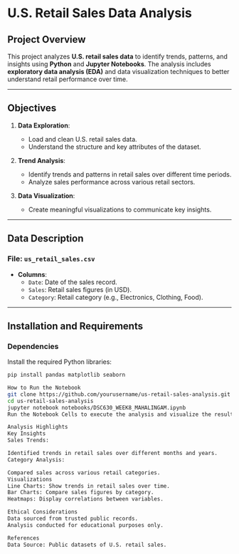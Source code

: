 # U.S. Retail Sales Data Analysis

## Project Overview

This project analyzes **U.S. retail sales data** to identify trends, patterns, and insights using **Python** and **Jupyter Notebooks**. The analysis includes **exploratory data analysis (EDA)** and data visualization techniques to better understand retail performance over time.

---

## Objectives

1. **Data Exploration**:
   - Load and clean U.S. retail sales data.
   - Understand the structure and key attributes of the dataset.

2. **Trend Analysis**:
   - Identify trends and patterns in retail sales over different time periods.
   - Analyze sales performance across various retail sectors.

3. **Data Visualization**:
   - Create meaningful visualizations to communicate key insights.

---
## Data Description

### File: `us_retail_sales.csv`

- **Columns**:
  - `Date`: Date of the sales record.
  - `Sales`: Retail sales figures (in USD).
  - `Category`: Retail category (e.g., Electronics, Clothing, Food).

---

## Installation and Requirements

### Dependencies

Install the required Python libraries:

```bash
pip install pandas matplotlib seaborn

How to Run the Notebook
git clone https://github.com/yourusername/us-retail-sales-analysis.git
cd us-retail-sales-analysis
jupyter notebook notebooks/DSC630_WEEK8_MAHALINGAM.ipynb
Run the Notebook Cells to execute the analysis and visualize the results.

Analysis Highlights
Key Insights
Sales Trends:

Identified trends in retail sales over different months and years.
Category Analysis:

Compared sales across various retail categories.
Visualizations
Line Charts: Show trends in retail sales over time.
Bar Charts: Compare sales figures by category.
Heatmaps: Display correlations between variables.

Ethical Considerations
Data sourced from trusted public records.
Analysis conducted for educational purposes only.

References
Data Source: Public datasets of U.S. retail sales.
